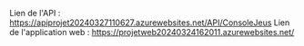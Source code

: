 Lien de l'API : https://apiprojet20240327110627.azurewebsites.net/API/ConsoleJeus
Lien de l'application web : https://projetweb20240324162011.azurewebsites.net/ 